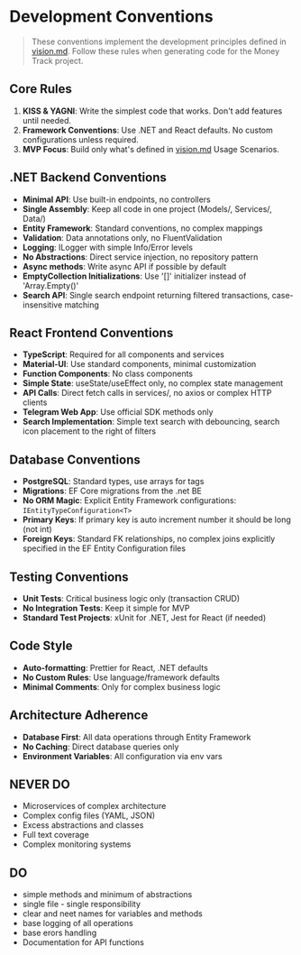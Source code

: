 # Development Conventions

> These conventions implement the development principles defined in [vision.md](./vision.md). Follow these rules when generating code for the Money Track project.

## Core Rules

1. **KISS & YAGNI**: Write the simplest code that works. Don't add features until needed.
2. **Framework Conventions**: Use .NET and React defaults. No custom configurations unless required.
3. **MVP Focus**: Build only what's defined in [vision.md](./vision.md) Usage Scenarios.

## .NET Backend Conventions

- **Minimal API**: Use built-in endpoints, no controllers
- **Single Assembly**: Keep all code in one project (Models/, Services/, Data/)
- **Entity Framework**: Standard conventions, no complex mappings
- **Validation**: Data annotations only, no FluentValidation
- **Logging**: ILogger with simple Info/Error levels
- **No Abstractions**: Direct service injection, no repository pattern
- **Async methods**: Write async API if possible by default
- **EmptyCollection Initializations**: Use '[]' initializer instead of 'Array.Empty<T>()'
- **Search API**: Single search endpoint returning filtered transactions, case-insensitive matching

## React Frontend Conventions

- **TypeScript**: Required for all components and services
- **Material-UI**: Use standard components, minimal customization
- **Function Components**: No class components
- **Simple State**: useState/useEffect only, no complex state management
- **API Calls**: Direct fetch calls in services/, no axios or complex HTTP clients
- **Telegram Web App**: Use official SDK methods only
- **Search Implementation**: Simple text search with debouncing, search icon placement to the right of filters

## Database Conventions

- **PostgreSQL**: Standard types, use arrays for tags
- **Migrations**: EF Core migrations from the .net BE
- **No ORM Magic**: Explicit Entity Framework configurations: `IEntityTypeConfiguration<T>`
- **Primary Keys**: If primary key is auto increment number it should be long (not int)
- **Foreign Keys**: Standard FK relationships, no complex joins explicitly specified in the EF Entity Configuration files

## Testing Conventions

- **Unit Tests**: Critical business logic only (transaction CRUD)
- **No Integration Tests**: Keep it simple for MVP
- **Standard Test Projects**: xUnit for .NET, Jest for React (if needed)

## Code Style

- **Auto-formatting**: Prettier for React, .NET defaults
- **No Custom Rules**: Use language/framework defaults
- **Minimal Comments**: Only for complex business logic

## Architecture Adherence

- **Database First**: All data operations through Entity Framework
- **No Caching**: Direct database queries only
- **Environment Variables**: All configuration via env vars

## NEVER DO
- Microservices of complex architecture
- Complex config files (YAML, JSON)
- Excess abstractions and classes
- Full text coverage
- Complex monitoring systems

## DO
- simple methods and minimum of abstractions
- single file - single responsibility
- clear and neet names for variables and methods
- base logging of all operations
- base erors handling
- Documentation for API functions